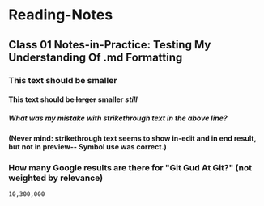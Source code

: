 # Reading-Notes

## **Class 01 Notes-in-Practice: Testing My Understanding Of .md Formatting**

### This text should be smaller
#### This text should be ~~larger~~ smaller *still*
##### ***What was my mistake with strikethrough text in the above line?***
#### (Never mind: strikethrough text seems to show in-edit and in end result, but not in preview-- Symbol use was correct.)

### How many Google results are there for "Git Gud At Git?" (not weighted by relevance)

```
10,300,000
```

